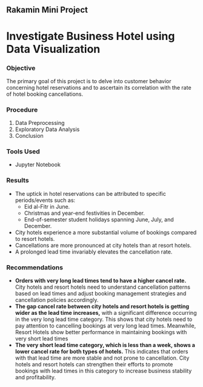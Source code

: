 ## Rakamin Mini Project
# Investigate Business Hotel using Data Visualization

### **Objective**
The primary goal of this project is to delve into customer behavior concerning hotel reservations and to ascertain its correlation with the rate of hotel booking cancellations.

### **Procedure**
1. Data Preprocessing
2. Exploratory Data Analysis
3. Conclusion

### **Tools Used**
- Jupyter Notebook

### **Results**
- The uptick in hotel reservations can be attributed to specific periods/events such as:
  - Eid al-Fitr in June.
  - Christmas and year-end festivities in December.
  - End-of-semester student holidays spanning June, July, and December.
- City hotels experience a more substantial volume of bookings compared to resort hotels.
- Cancellations are more pronounced at city hotels than at resort hotels.
- A prolonged lead time invariably elevates the cancellation rate.

### **Recommendations**
- **Orders with very long lead times tend to have a higher cancel rate.** City hotels and resort hotels need to understand cancellation patterns based on lead times and adjust booking management strategies and cancellation policies accordingly.
- **The gap cancel rate between city hotels and resort hotels is getting wider as the lead time increases,** with a significant difference occurring in the very long lead time category. This shows that city hotels need to pay attention to cancelling bookings at very long lead times. Meanwhile, Resort Hotels show better performance in maintaining bookings with very short lead times
- **The very short lead time category, which is less than a week, shows a lower cancel rate for both types of hotels.** This indicates that orders with that lead time are more stable and not prone to cancellation. City hotels and resort hotels can strengthen their efforts to promote bookings with lead times in this category to increase business stability and profitability.
